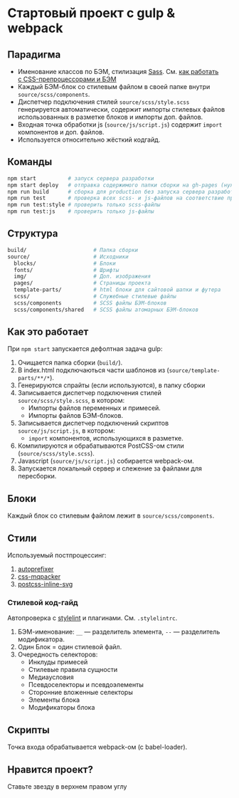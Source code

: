 # Стартовый проект с gulp & webpack


## Парадигма

- Именование классов по БЭМ, стилизация [Sass](http://sass-lang.com/). См. [как работать с CSS-препроцессорами и БЭМ](http://nicothin.github.io/idiomatic-pre-CSS/)
- Каждый БЭМ-блок со стилевым файлом в своей папке внутри `source/scss/components`.
- Диспетчер подключения стилей `source/scss/style.scss` генерируется автоматически, содержит импорты стилевых файлов использованных в разметке блоков и импорты доп. файлов.
- Входная точка обработки js (`source/js/script.js`) содержит `import` компонентов и доп. файлов.
- Используется относительно жёсткий кодгайд.


## Команды

```bash
npm start          # запуск сервера разработки
npm start deploy   # отправка содержимого папки сборки на gh-pages (нужен репозиторий на github.com)
npm run build      # сборка для production без запуска сервера разработки
npm run test       # проверка всех scss- и js-файлов на соответствие правилам (см. .stylelintrc и eslintrc соответственно)
npm run test:style # проверить только scss-файлы
npm run test:js    # проверить только js-файлы
```


## Структура

```bash
build/                     # Папка сборки
source/                    # Исходники
  blocks/                  # Блоки
  fonts/                   # Шрифты
  img/                     # Доп. изображения
  pages/                   # Страницы проекта
  template-parts/          # html блоки для сайтовой шапки и футера
  scss/                    # Служебные стилевые файлы
  scss/components          # SCSS файлы БЭМ-блоков
  scss/components/shared   # SCSS файлы атомарных БЭМ-блоков
```


## Как это работает

При `npm start` запускается дефолтная задача gulp:

1. Очищается папка сборки (`build/`).
5. В index.html подключаються части шаблонов из (`source/template-parts/**/*`).
5. Генерируются спрайты (если используются), в папку сборки
5. Записывается диспетчер подключения стилей `source/scss/style.scss`, в котором:
    - Импорты файлов переменных и примесей.
    - Импорты файлов БЭМ-блоков.
5. Записывается диспетчер подключений скриптов `source/js/script.js`, в котором:
    - `import` компонентов, использующихся в разметке.
5. Компилируются и обрабатываются PostCSS-ом стили (`source/scss/style.scss`).
6. Javascript (`source/js/script.js`) собирается webpack-ом.
5. Запускается локальный сервер и слежение за файлами для пересборки.


## Блоки

Каждый блок со стилевым файлом лежит в `source/scss/components`.

## Стили

Используемый постпроцессинг:

1. [autoprefixer](https://github.com/postcss/autoprefixer)
2. [css-mqpacker](https://github.com/hail2u/node-css-mqpacker)
3. [postcss-inline-svg](https://github.com/TrySound/postcss-inline-svg)

### Стилевой код-гайд

Автопроверка с [stylelint](https://stylelint.io/) и плагинами. См. `.stylelintrc`.

1. БЭМ-именование: `__` — разделитель элемента, `--` — разделитель модификатора.
2. Один Блок = один стилевой файл.
3. Очередность селекторов:
    - Инклуды примесей
    - Стилевые правила сущности
    - Медиаусловия
    - Псевдоселекторы и псевдоэлементы
    - Сторонние вложенные селекторы
    - Элементы блока
    - Модификаторы блока


## Скрипты

Точка входа обрабатывается webpack-ом (с babel-loader).

## Нравится проект?

Ставьте звезду в верхнем правом углу

